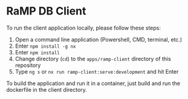 # RaMP DB Client

To run the client application locally, please follow these steps:

1. Open a command line application (Powershell, CMD, terminal, etc.)
2. Enter `npm install -g nx`
3. Enter `npm install`
4. Change directory (`cd`) to the `apps/ramp-client` directory of this repository
5. Type `ng s` or `nx run ramp-client:serve:development` and hit Enter

To build the application and run it in a container, just build and run the dockerfile in the client directory.

